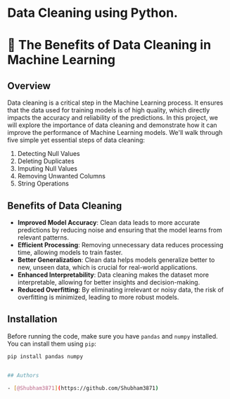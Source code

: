 
# Data Cleaning using Python. 

# 🧹 The Benefits of Data Cleaning in Machine Learning

## Overview

Data cleaning is a critical step in the Machine Learning process. It ensures that the data used for training models is of high quality, which directly impacts the accuracy and reliability of the predictions. In this project, we will explore the importance of data cleaning and demonstrate how it can improve the performance of Machine Learning models. We'll walk through five simple yet essential steps of data cleaning:

1. Detecting Null Values
2. Deleting Duplicates
3. Imputing Null Values
4. Removing Unwanted Columns
5. String Operations

## Benefits of Data Cleaning

- **Improved Model Accuracy**: Clean data leads to more accurate predictions by reducing noise and ensuring that the model learns from relevant patterns.
- **Efficient Processing**: Removing unnecessary data reduces processing time, allowing models to train faster.
- **Better Generalization**: Clean data helps models generalize better to new, unseen data, which is crucial for real-world applications.
- **Enhanced Interpretability**: Data cleaning makes the dataset more interpretable, allowing for better insights and decision-making.
- **Reduced Overfitting**: By eliminating irrelevant or noisy data, the risk of overfitting is minimized, leading to more robust models.

## Installation

Before running the code, make sure you have `pandas` and `numpy` installed. You can install them using `pip`:

```bash
pip install pandas numpy


## Authors

- [@Shubham3871](https://github.com/Shubham3871)


